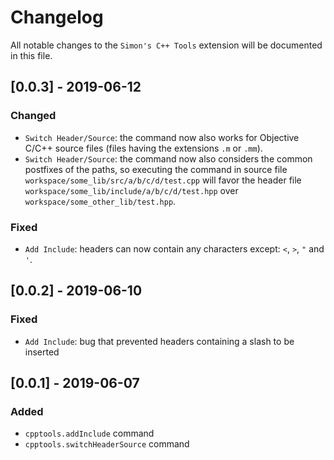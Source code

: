 # Changelog

All notable changes to the `Simon's C++ Tools` extension will be documented in this file.

## [0.0.3] - 2019-06-12

### Changed
- `Switch Header/Source`: the command now also works for Objective C/C++ source files (files having the extensions `.m` or `.mm`).
- `Switch Header/Source`: the command now also considers the common postfixes of the paths, so executing the command in source file `workspace/some_lib/src/a/b/c/d/test.cpp` will favor the header file `workspace/some_lib/include/a/b/c/d/test.hpp` over `workspace/some_other_lib/test.hpp`.

### Fixed
- `Add Include`: headers can now contain any characters except: `<`, `>`, `"` and `'`.

## [0.0.2] - 2019-06-10

### Fixed
- `Add Include`: bug that prevented headers containing a slash to be inserted

## [0.0.1] - 2019-06-07

### Added
- `cpptools.addInclude` command
- `cpptools.switchHeaderSource` command